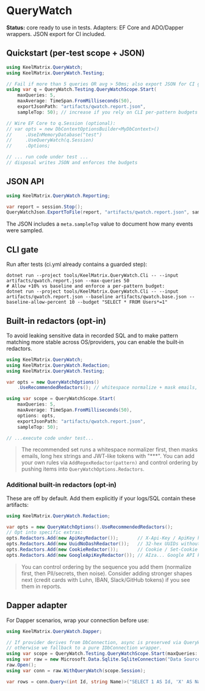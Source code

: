 # QueryWatch

**Status:** core ready to use in tests. Adapters: EF Core and ADO/Dapper wrappers. JSON export for CI included.

## Quickstart (per‑test scope + JSON)

```csharp
using KeelMatrix.QueryWatch;
using KeelMatrix.QueryWatch.Testing;

// Fail if more than 5 queries OR avg > 50ms; also export JSON for CI gate.
using var q = QueryWatch.Testing.QueryWatchScope.Start(
    maxQueries: 5,
    maxAverage: TimeSpan.FromMilliseconds(50),
    exportJsonPath: "artifacts/qwatch.report.json",
    sampleTop: 50); // increase if you rely on CLI per‑pattern budgets

// Wire EF Core to q.Session (optional):
// var opts = new DbContextOptionsBuilder<MyDbContext>()
//     .UseInMemoryDatabase("test")
//     .UseQueryWatch(q.Session)
//     .Options;

// ... run code under test ...
// disposal writes JSON and enforces the budgets
```

## JSON API

```csharp
using KeelMatrix.QueryWatch.Reporting;

var report = session.Stop();
QueryWatchJson.ExportToFile(report, "artifacts/qwatch.report.json", sampleTop: 50);
```

The JSON includes a `meta.sampleTop` value to document how many events were sampled.

## CLI gate

Run after tests (ci.yml already contains a guarded step):

```pwsh
dotnet run --project tools/KeelMatrix.QueryWatch.Cli -- --input artifacts/qwatch.report.json --max-queries 50
# Allow +10% vs baseline and enforce a per‑pattern budget:
dotnet run --project tools/KeelMatrix.QueryWatch.Cli -- --input artifacts/qwatch.report.json --baseline artifacts/qwatch.base.json --baseline-allow-percent 10 --budget "SELECT * FROM Users*=1"
```

## Built‑in redactors (opt‑in)

To avoid leaking sensitive data in recorded SQL and to make pattern matching more stable across OS/providers, you can enable the built‑in redactors.

```csharp
using KeelMatrix.QueryWatch;
using KeelMatrix.QueryWatch.Redaction;
using KeelMatrix.QueryWatch.Testing;

var opts = new QueryWatchOptions()
    .UseRecommendedRedactors(); // whitespace normalize + mask emails, long hex tokens, JWTs

using var scope = QueryWatchScope.Start(
    maxQueries: 5,
    maxAverage: TimeSpan.FromMilliseconds(50),
    options: opts,
    exportJsonPath: "artifacts/qwatch.report.json",
    sampleTop: 50);

// ...execute code under test...
```

> The recommended set runs a whitespace normalizer first, then masks emails, long hex strings and JWT‑like tokens with "***".
> You can add your own rules via `AddRegexRedactor(pattern)` and control ordering by pushing items into `QueryWatchOptions.Redactors`.

### Additional built‑in redactors (opt‑in)
These are off by default. Add them explicitly if your logs/SQL contain these artifacts:

```csharp
using KeelMatrix.QueryWatch.Redaction;

var opts = new QueryWatchOptions().UseRecommendedRedactors();
// Opt into specific extras:
opts.Redactors.Add(new ApiKeyRedactor());       // X-Api-Key / ApiKey headers & params
opts.Redactors.Add(new UuidNoDashRedactor());   // 32-hex UUIDs without dashes
opts.Redactors.Add(new CookieRedactor());       // Cookie / Set-Cookie headers
opts.Redactors.Add(new GoogleApiKeyRedactor()); // AIza... Google API keys
```

> You can control ordering by the sequence you add them (normalize first, then PII/secrets, then noise).
> Consider adding stronger shapes next (credit cards with Luhn, IBAN, Slack/GitHub tokens) if you see them in reports.

## Dapper adapter

For Dapper scenarios, wrap your connection before use:

```csharp
using KeelMatrix.QueryWatch.Dapper;

// If provider derives from DbConnection, async is preserved via QueryWatchConnection;
// otherwise we fallback to a pure IDbConnection wrapper.
using var scope = QueryWatch.Testing.QueryWatchScope.Start(maxQueries: 50, exportJsonPath: "artifacts/qwatch.report.json");
using var raw = new Microsoft.Data.Sqlite.SqliteConnection("Data Source=:memory:");
raw.Open();
using var conn = raw.WithQueryWatch(scope.Session);

var rows = conn.Query<(int Id, string Name)>("SELECT 1 AS Id, 'X' AS Name");
```
